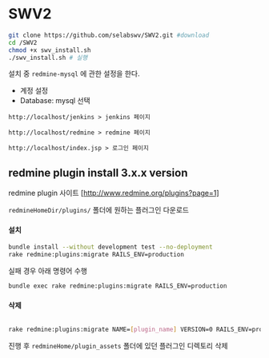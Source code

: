 # SWV2

```sh
git clone https://github.com/selabswv/SWV2.git #download
cd /SWV2
chmod +x swv_install.sh 
./swv_install.sh # 실행
```
설치 중 `redmine-mysql` 에 관한 설정을 한다.

* 계정 설정
* Database: mysql 선택

`http://localhost/jenkins > jenkins 페이지`  

`http://localhost/redmine > redmine 페이지`  

`http://localhost/index.jsp > 로그인 페이지`


## redmine plugin install 3.x.x version

redmine plugin 사이트 [http://www.redmine.org/plugins?page=1]  

`redmineHomeDir/plugins/` 폴더에 원하는 플러그인 다운로드

#### 설치
```sh
bundle install --without development test --no-deployment
rake redmine:plugins:migrate RAILS_ENV=production  
```  
실패 경우 아래 명령어 수행  
```sh
bundle exec rake redmine:plugins:migrate RAILS_ENV=production
```

#### 삭제

```sh

rake redmine:plugins:migrate NAME=[plugin_name] VERSION=0 RAILS_ENV=production
```
진행 후 
`redmineHome/plugin_assets` 폴더에 있던 플러그인 디렉토리 삭제
